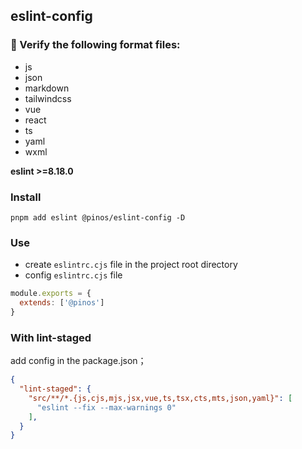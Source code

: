 ## eslint-config

### 🚀 Verify the following format files:

- js
- json
- markdown
- tailwindcss
- vue
- react
- ts
- yaml
- wxml

**eslint >=8.18.0**

### Install

```shell
pnpm add eslint @pinos/eslint-config -D
```

### Use

- create ```eslintrc.cjs``` file in the project root directory
- config ```eslintrc.cjs``` file

```js
module.exports = {
  extends: ['@pinos']
}

```

### With lint-staged

add config in the package.json；

```json
{
  "lint-staged": {
    "src/**/*.{js,cjs,mjs,jsx,vue,ts,tsx,cts,mts,json,yaml}": [
      "eslint --fix --max-warnings 0"
    ],
  }
}
```
